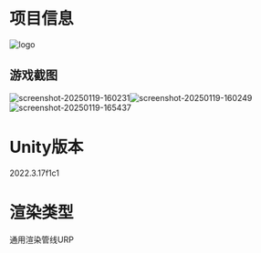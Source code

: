 # 项目信息
![logo](https://github.com/user-attachments/assets/23723518-44bf-40fb-8b72-b147ea9b6cdf)
## 游戏截图
![screenshot-20250119-160231](https://github.com/user-attachments/assets/2db5c013-f7cf-4588-b795-878d6d2090fc)![screenshot-20250119-160249](https://github.com/user-attachments/assets/b1fb1ef5-6b58-41b0-aa6a-93c19af02e5f)![screenshot-20250119-165437](https://github.com/user-attachments/assets/96fc3a50-67cd-43b8-a659-a373b0e87c5e)
# Unity版本
2022.3.17f1c1
# 渲染类型
通用渲染管线URP
